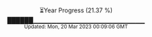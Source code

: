 <p align="center">
⏳Year Progress (21.37 %) <br>
██████▁▁▁▁▁▁▁▁▁▁▁▁▁▁▁▁▁▁▁▁▁▁▁▁ <br>
<sub>Updated: Mon, 20 Mar 2023 00:09:06 GMT</sub>
</p>

